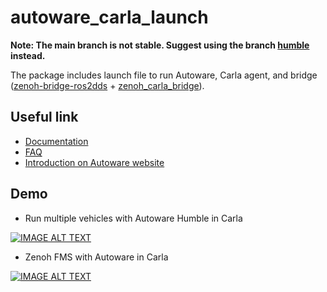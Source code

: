 # autoware_carla_launch

**Note: The main branch is not stable. Suggest using the branch [humble](https://github.com/evshary/autoware_carla_launch/tree/humble) instead.**

The package includes launch file to run Autoware, Carla agent, and bridge ([zenoh-bridge-ros2dds](https://github.com/eclipse-zenoh/zenoh-plugin-ros2dds) + [zenoh_carla_bridge](https://github.com/evshary/zenoh_carla_bridge)).

## Useful link

* [Documentation](https://autoware-carla-launch.readthedocs.io/en/latest/)
* [FAQ](https://autoware-carla-launch.readthedocs.io/en/latest/faq.html)
* [Introduction on Autoware website](https://autoware.org/running-multiple-autoware-powered-vehicles-in-carla-using-zenoh/)

## Demo

* Run multiple vehicles with Autoware Humble in Carla

[![IMAGE ALT TEXT](http://img.youtube.com/vi/lrFucLUWbDo/0.jpg)](https://youtu.be/lrFucLUWbDo "Run multiple vehicles with Autoware Humble in Carla")

* Zenoh FMS with Autoware in Carla

[![IMAGE ALT TEXT](http://img.youtube.com/vi/QCt7YoSF6LQ/0.jpg)](https://youtu.be/QCt7YoSF6LQ "Zenoh FMS with Autoware in Carla")
